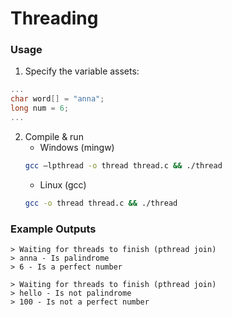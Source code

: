 # Threading

### Usage

1. Specify the variable assets:

```c
...
char word[] = "anna";
long num = 6;
...
```

2. Compile & run
    - Windows (mingw)
    ```bash
    gcc –lpthread -o thread thread.c && ./thread
    ```
    - Linux (gcc)
    ```bash
    gcc -o thread thread.c && ./thread
    ```

### Example Outputs

```
> Waiting for threads to finish (pthread join)
> anna - Is palindrome
> 6 - Is a perfect number
```

```
> Waiting for threads to finish (pthread join)
> hello - Is not palindrome
> 100 - Is not a perfect number
```
